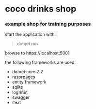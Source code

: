 
# coco drinks shop
### example shop for training purposes

start the application with:

> dotnet run

browse to https://localhost:5001


the following frameworks are used:
- dotnet core 2.2
- razorpages
- entity framework
- sqlite
- log4net
- swagger
- itext


